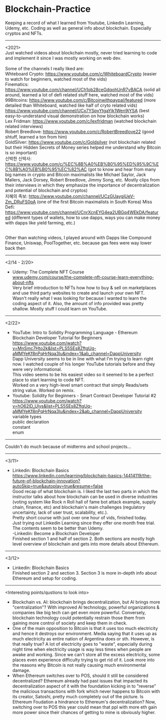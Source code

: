 # Blockchain-Practice
Keeping a record of what I learned from Youtube, Linkedin Learning, Udemy, etc.
Coding as well as general info about blockchain. Especially cryptos and NFTs.

------------------------------------------------------

<2021> </br>
Just watched videos about blockchain mostly, never tried learning to code and implement it since I was mostly working on web dev.</br></br>
Some of the channels I really liked are: </br>
Whteboard Crypto: https://www.youtube.com/c/WhiteboardCrypto (easier to watch for beginners, watched most of the vids) </br>
Finematics: https://www.youtube.com/channel/UCh1ob28ceGdqohUnR7vBACA (solid all around, learned a lot of defi related stuff here, watched most of the vids) </br>
99Bitcoins: https://www.youtube.com/c/Bitcoinwithpaypal/featured (more detailed than Whiteboard, watched like half of cryto related vids) </br>
https://www.youtube.com/channel/UCx7YSpyYtgaYik1Wen9jYSA (best easy-to-understand visual demonstration on how blockchain works) </br>
Lex Fridman: https://www.youtube.com/c/lexfridman (watched blockchain related interviews) </br>
Robert Breedlove: https://www.youtube.com/c/RobertBreedlove22 (good shtuff, learned a ton from him) </br>
GoldSilver: https://www.youtube.com/c/Goldsilver (not blockchain related but their Hidden Secrets of Money series helped me understand why Bitcoin is so important) </br>
신박한 신박사: https://www.youtube.com/c/%EC%8B%A0%EB%B0%95%ED%95%9C%EC%8B%A0%EB%B0%95%EC%82%AC (got to know and hear from many big names in crypto and Bitcoin maximalists like Michael Saylor, Jack Mallers, Jack Dorsey, Robert Breedlove, Jimmy Song, etc. Mostly clips from their interviews in which they emphasize the importance of decentralization and potential of blockchain and cryptos) </br>
지혜의 족보: https://www.youtube.com/channel/UCzGUaygjUeV-Zm_DRuFS0pA (one of the first Bitcoin maximalists in South Korea)
Miss Defi: https://www.youtube.com/channel/UCnrXcnEYG4ea2UBGq4WEkDA/featured (different types of wallets, how to use dapps, ways you can make money with dapps like yield farming, etc.) </br>
 </br>
 
Other than watching videos, I played around with Dapps like Compound Finance, Uniswap, PoolTogether, etc. because gas fees were way lower back then </br>

------------------------------------------------------

<2/14 - 2/20> </br>
- Udemy: The Complete NFT Course </br>
www.udemy.com/course/the-complete-nft-course-learn-everything-about-nfts </br>
Very brief introduction to NFTs how how to buy & sell on marketplaces and use third party websites to create and launch your own NFT. </br>
Wasn't really what I was looking for because I wanted to learn the coding aspect of it. Also, the amount of info provided was pretty shallow. Mostly stuff I could
learn on YouTube. </br>

------------------------------------------------------

<2/22> </br>
- YouTube: Intro to Solidity Programming Language - Ethereum Blockchain Developer Tutorial for Beginners </br>
https://www.youtube.com/watch?v=MnSmc7Hto2k&list=PLS5SEs8ZftgUq-aMMYeKf8nPqHrNqa3Iu&index=1&ab_channel=DappUniversity </br>
Dapp University seems to be in line with what I'm trying to learn right now. I watched couple of his longer YouTube tutorials before and they were very informational. </br>
This video seems to be his easiest video so it seemed to be a perfect place to start learning to code NFT. </br>
Worked on a very high-level smart contract that simply Reads/sets string value. Worked on remix. </br>
- Youtube: Solidity for Beginners - Smart Contract Developer Tutorial #2 </br>
https://www.youtube.com/watch?v=hO62lD_Ulys&list=PLS5SEs8ZftgUq-aMMYeKf8nPqHrNqa3Iu&index=2&ab_channel=DappUniversity </br>
variable types </br>
public declaration </br>
constant </br>
enum </br>

------------------------------------------------------

Couldn't do much because of midterms and school projects...

------------------------------------------------------

<3/11> </br>
- Linkedin: Blockchain Basics </br>
https://www.linkedin.com/learning/blockchain-basics-14414119/the-future-of-blockchain-innovation?autoSkip=true&autoplay=true&resume=false </br>
Good recap of what blockchain is. I liked the last two parts in which the instructor talks about how blockchain can be used in diverse industries (voting system like Rock n Roll hall of fame bot attack example, supply chain, finance, etc) and blockchain's main challenges (regulatory uncertainty, lack of user trust, scalability, etc.). </br>
Pretty short course with just over one hour of vids, finished today. </br>
Just trying out Linkedin Learning since they offer one month free trial. The contents seem to be better than Udemy. </br>
-Linkedin: Become a Blockchain Developer </br>
Finished section 1 and half of section 2. Both sections are mostly high level overview of blockchain and gets into more details about Ethereum. </br>

------------------------------------------------------

<3/12> </br>
- Linkedin: Blockchain Basics </br>
Finished section 2 and section 3. Section 3 is more in-depth info about Ethereum and setup for coding. </br>
------------------------------------------------------

<Interesting points/qustions to look into>
- Blockchain vs. AI: blockchain brings decentralization, but AI brings more "centralization"? With improved AI technology, powerful organizations & companies like big tech can get even more powerful. Conversely, blockchain technology could potentially restrain those them from gaining more control of society and keep them in check. </br>
- One of the main opposition to Bitcoin is that it uses too much electricity and hence it destroys our environment. Media saying that it uses up as much electricity as entire nation of Argentina does or sth. However, is that really true? A lot of electricity goes to "waste", especially during night time when electricity usage is way less times when people are awake and working. Since we can't store all the excess electricity, some places even experience difficulty trying to get rid of it. Look more into the reasons why Bitcoin is not really causing much environmental damage.
- When Ethereum switches over to POS, should it still be considered decentralized? Ethereum already had past issues that impacted its decentralization aspect of it with the foundation kicking in to "reverse" the malicious transactions with fork which never happens to Bitcoin with its creator, Satoshi, pretty much completely out of the picture. Is Ethereum Foudation a hindrance to Ethereum's decentralization? Now, switching over to POS this year could mean that ppl with more eth gain more power since their chances of getting to mine is obviously higher.
